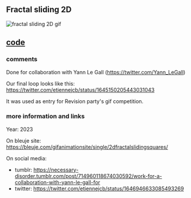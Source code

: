 ## Fractal sliding 2D

![fractal sliding 2D gif](https://bleuje.com/gifset/2023/2023_4_fractalsliding2d.gif)

## [code](https://github.com/Bleuje/processing-animations-code/blob/main/code/fractalsliding2d/fractalsliding2d.pde)

### comments

Done for collaboration with Yann Le Gall (https://twitter.com/Yann_LeGall)

Our final loop looks like this: https://twitter.com/etiennejcb/status/1645150205443031043

It was used as entry for Revision party's gif competition.

### more information and links

Year: 2023

On bleuje site: https://bleuje.com/gifanimationsite/single/2dfractalslidingsquares/

On social media:
 - tumblr: https://necessary-disorder.tumblr.com/post/714960118674030592/work-for-a-collaboration-with-yann-le-gall-for
 - twitter: https://twitter.com/etiennejcb/status/1646946633085493269
